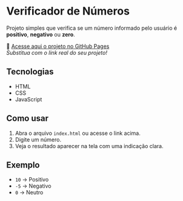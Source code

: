 # Verificador de Números

Projeto simples que verifica se um número informado pelo usuário é **positivo**, **negativo** ou **zero**.

🔗 [Acesse aqui o projeto no GitHub Pages](https://santorininxz.github.io/ti_tema03/)  
*Substitua com o link real do seu projeto!*

## Tecnologias

- HTML
- CSS
- JavaScript

## Como usar

1. Abra o arquivo `index.html` ou acesse o link acima.
2. Digite um número.
3. Veja o resultado aparecer na tela com uma indicação clara.

## Exemplo

- `10` → Positivo  
- `-5` → Negativo  
- `0` → Neutro
